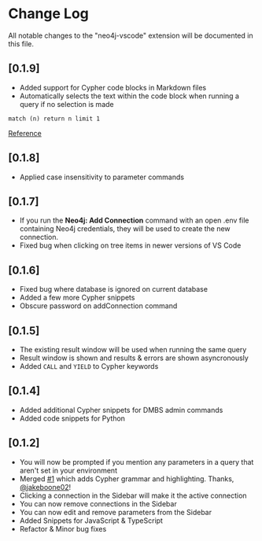 # Change Log

All notable changes to the "neo4j-vscode" extension will be documented in this file.

## [0.1.9]

- Added support for Cypher code blocks in Markdown files
- Automatically selects the text within the code block when running a query if no selection is made

```cypher
match (n) return n limit 1
```

[Reference](https://stackoverflow.com/a/76239666/3876654)

## [0.1.8]

- Applied case insensitivity to parameter commands

## [0.1.7]

- If you run the **Neo4j: Add Connection** command with an open .env file containing Neo4j credentials, they will be used to create the new connection.
- Fixed bug when clicking on tree items in newer versions of VS Code

## [0.1.6]

- Fixed bug where database is ignored on current database
- Added a few more Cypher snippets
- Obscure password on addConnection command

## [0.1.5]

- The existing result window will be used when running the same query
- Result window is shown and results & errors are shown asyncronously
- Added `CALL` and `YIELD` to Cypher keywords

## [0.1.4]

- Added additional Cypher snippets for DMBS admin commands
- Added code snippets for Python

## [0.1.2]

- You will now be prompted if you mention any parameters in a query that aren't set in your environment
- Merged [#1](https://github.com/adam-cowley/neo4j-vscode/pull/1/) which adds Cypher grammar and highlighting.  Thanks, [@jakeboone02](https://github.com/jakeboone02)!
- Clicking a connection in the Sidebar will make it the active connection
- You can now remove connections in the Sidebar
- You can now edit and remove parameters from the Sidebar
- Added Snippets for JavaScript & TypeScript
- Refactor & Minor bug fixes
